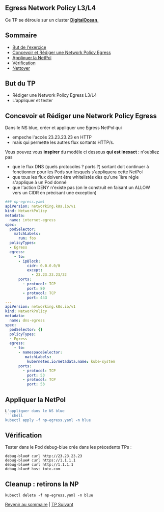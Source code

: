 ## Egress Network Policy L3/L4

Ce TP se déroule sur un cluster <ins>**DigitalOcean**<ins>.  

## Sommaire
  * [But de l'exercice](#but-de-lexercice)
  * [Concevoir et Rédiger une  Network Policy Egress](#concevoir-et-rédiger-une--network-policy-egress)
  * [Appliquer la NetPol](#appliquer-la-netpol)
  * [Vérification](#verification)
  * [Nettoyer](#nettoyer)


## But du TP
* Rédiger une  Network Policy Egress L3/L4
* L'appliquer et tester

## Concevoir et Rédiger une  Network Policy Egress

Dans le NS blue, créer et appliquer une Egress NetPol qui 
* empeche l'accès 23.23.23.23 en HTTP 
* mais qui permette les autres flux sortants HTTP/s.

Vous pouvez vous **inspirer** du modèle ci dessous **qui est inexact** : n'oubliez pas 
* que le flux DNS (quels protocoles ? ports ?) sortant doit continuer à fonctionner pour les Pods sur lesquels s'appliquera cette NetPol
* que tous les flux doivent être whitelistés dès qu'une 1ère régle s'applique à un Pod donné
* que l'action DENY n'existe pas (on le construit en faisant un ALLOW vers un CIDR en précisant une exception)

```yaml
### np-egress.yaml
apiVersion: networking.k8s.io/v1
kind: NetworkPolicy
metadata:
  name: internet-egress
spec:
  podSelector:
    matchLabels:
      run: foo
  policyTypes:
  - Egress
  egress:
    - to:
      - ipBlock:
          cidr: 0.0.0.0/0
          except:
            - 23.23.23.23/32
      ports:
        - protocol: TCP
          port: 80
        - protocol: TCP
          port: 443
---
apiVersion: networking.k8s.io/v1
kind: NetworkPolicy
metadata:
  name: dns-egress
spec:
  podSelector: {}
  policyTypes:
  - Egress
  egress:
    - to:
      - namespaceSelector:
         matchLabels:
          kubernetes.io/metadata.name: kube-system  
      ports:
        - protocol: TCP
          port: 53
        - protocol: TCP
          port: 53
```

## Appliquer la NetPol

```bash
L'appliquer dans le NS blue
```shell
kubectl apply -f np-egress.yaml -n blue
```

## Vérification

Tester dans le Pod debug-blue crée dans les précedents TPs :
```shell
debug-blue# curl http://23.23.23.23
debug-blue# curl https://1.1.1.1
debug-blue# curl http://1.1.1.1
debug-blue# host toto.com
```


## Cleanup : retirons la NP
```shell
kubectl delete -f np-egress.yaml -n blue
```

[Revenir au sommaire](../README.md) | [TP Suivant](./TP09.md)